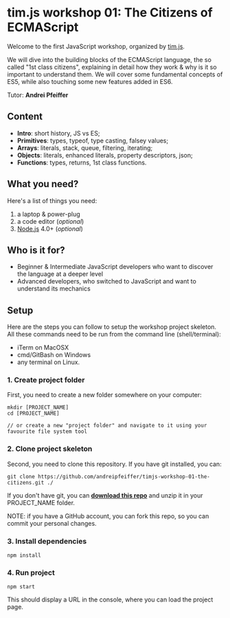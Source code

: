 # tim.js workshop 01: The Citizens of ECMAScript

Welcome to the first JavaScript workshop, organized by [tim.js][timjs].

We will dive into the building blocks of the ECMAScript language, the so called "1st class citizens", explaining in detail how they work & why is it so important to understand them. We will cover some fundamental concepts of ES5, while also touching some new features added in ES6.

Tutor: __Andrei Pfeiffer__

## Content

- __Intro__: short history, JS vs ES;
- __Primitives__: types, typeof, type casting, falsey values;
- __Arrays__: literals, stack, queue, filtering, iterating;
- __Objects__: literals, enhanced literals, property descriptors, json;
- __Functions__: types, returns, 1st class functions.

## What you need?

Here's a list of things you need:

1. a laptop & power-plug
2. a code editor (_optional_)
3. [Node.js][download_node] 4.0+ (_optional_)

## Who is it for?

- Beginner & Intermediate JavaScript developers who want to discover the language at a deeper level
- Advanced developers, who switched to JavaScript and want to understand its mechanics

## Setup

Here are the steps you can follow to setup the workshop project skeleton.
All these commands need to be run from the command line (shell/terminal):
* iTerm on MacOSX
* cmd/GitBash on Windows
* any terminal on Linux.

### 1. Create project folder

First, you need to create a new folder somewhere on your computer:

```
mkdir [PROJECT_NAME]
cd [PROJECT_NAME]

// or create a new "project folder" and navigate to it using your favourite file system tool
```

### 2. Clone project skeleton

Second, you need to clone this repository. If you have git installed, you can:

```
git clone https://github.com/andreipfeiffer/timjs-workshop-01-the-citizens.git ./
```

If you don't have git, you can __[download this repo][download_repo]__ and unzip it in your PROJECT_NAME folder.

NOTE: if you have a GitHub account, you can fork this repo, so you can commit your personal changes.

### 3. Install dependencies

```
npm install
```

### 4. Run project

```
npm start
```

This should display a URL in the console, where you can load the project page.

[download_repo]: https://github.com/andreipfeiffer/timjs-workshop-01-the-citizens/archive/master.zip
[download_node]: https://nodejs.org/en/download/
[timjs]: http://timjs.ro
